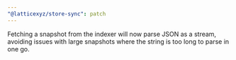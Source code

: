 ```yaml
---
"@latticexyz/store-sync": patch
---
```


Fetching a snapshot from the indexer will now parse JSON as a stream, avoiding issues with large snapshots where the string is too long to parse in one go.
